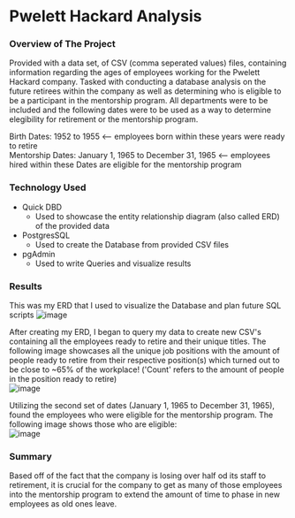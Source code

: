 # Pwelett Hackard Analysis

### Overview of The Project

Provided with a data set, of CSV (comma seperated values) files, containing information regarding the ages of employees working for the Pwelett Hackard company. Tasked with conducting a database analysis on the future retirees within the company as well as determining who is eligible to be a participant in the mentorship program. All departments were to be included and the following dates were to be used as a way to determine elegibility for retirement or the mentorship program.

Birth Dates: 1952 to 1955 <-- employees born within these years were ready to retire <br />
Mentorship Dates: January 1, 1965 to December 31, 1965 <-- employees hired within these Dates are eligible for the mentorship program

### Technology Used
- Quick DBD
  - Used to showcase the entity relationship diagram (also called ERD) of the provided data 
- PostgresSQL
  - Used to create the Database from provided CSV files
- pgAdmin
  - Used to write Queries and visualize results

### Results
This was my ERD that I used to visualize the Database and plan future SQL scripts
![image](https://github.com/PeijaEn/Pwelett-Hackard-Analysis/blob/main/Pewlett-Hackard-Analysis/Resources/EmployeeDB.png?raw=true)

After creating my ERD, I began to query my data to create new CSV's containing all the employees ready to retire and their unique titles. The following image showcases all the unique job positions with the amount of people ready to retire from their respective position(s) which turned out to be close to ~65% of the workplace! ('Count' refers to the amount of people in the position ready to retire) <br />
![image](https://github.com/PeijaEn/Pwelett-Hackard-Analysis/blob/main/Pewlett-Hackard-Analysis/Resources/mod7-3.png?raw=true)

Utilizing the second set of dates (January 1, 1965 to December 31, 1965), found the employees who were eligible for the mentorship program. The following image shows those who are eligible: <br />
![image](https://github.com/PeijaEn/Pwelett-Hackard-Analysis/blob/main/Pewlett-Hackard-Analysis/Resources/mod7-4.png?raw=true)

### Summary
Based off of the fact that the company is losing over half od its staff to retirement, it is crucial for the company to get as many of those employees into the mentorship program to extend the amount of time to phase in new employees as old ones leave.
